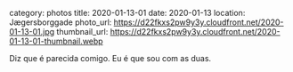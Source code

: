 category: photos 
title: 2020-01-13-01
date: 2020-01-13
location: Jægersborggade
photo_url: https://d22fkxs2pw9y3y.cloudfront.net/2020-01-13-01.jpg
thumbnail_url: https://d22fkxs2pw9y3y.cloudfront.net/2020-01-13-01-thumbnail.webp

Diz que é parecida comigo. Eu é que sou com as duas. 